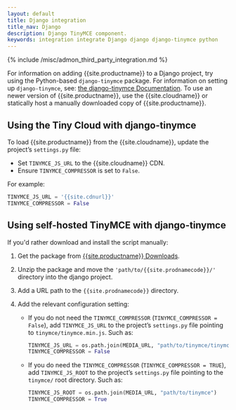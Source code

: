 ```yaml
---
layout: default
title: Django integration
title_nav: Django
description: Django TinyMCE component.
keywords: integration integrate Django django django-tinymce python
---
```


{% include /misc/admon_third_party_integration.md %}

For information on adding {{site.productname}} to a Django project, try using the Python-based `django-tinymce` package. For information on setting up `django-tinymce`, see: [the django-tinymce Documentation](https://django-tinymce.readthedocs.io/en/latest/index.html).
To use an newer version of {{site.productname}}, use the {{site.cloudname}} or statically host a manually downloaded copy of {{site.productname}}.

## Using the Tiny Cloud with django-tinymce

To load {{site.productname}} from the {{site.cloudname}}, update the project’s `settings.py` file:

* Set `TINYMCE_JS_URL` to the {{site.cloudname}} CDN.
* Ensure `TINYMCE_COMPRESSOR` is set to `False`.

For example:

```py
TINYMCE_JS_URL = '{{site.cdnurl}}'
TINYMCE_COMPRESSOR = False
```

## Using self-hosted TinyMCE with django-tinymce

If you'd rather download and install the script manually:

1. Get the package from [{{site.productname}} Downloads]({{site.gettiny}}/).
1. Unzip the package and move the `'path/to/{{site.prodnamecode}}/'` directory into the django project.
1. Add a URL path to the `{{site.prodnamecode}}` directory.
1. Add the relevant configuration setting:

    * If you do not need the `TINYMCE_COMPRESSOR` (`TINYMCE_COMPRESSOR = False`), add `TINYMCE_JS_URL` to the project’s `settings.py` file pointing to `tinymce/tinymce.min.js`.
        Such as:

        ```py
        TINYMCE_JS_URL = os.path.join(MEDIA_URL, "path/to/tinymce/tinymce.min.js")
        TINYMCE_COMPRESSOR = False
        ```

    *  If you do need the `TINYMCE_COMPRESSOR` (`TINYMCE_COMPRESSOR = TRUE`), add `TINYMCE_JS_ROOT` to the project’s `settings.py` file pointing to the `tinymce/` root directory.
        Such as:

        ```py
        TINYMCE_JS_ROOT = os.path.join(MEDIA_URL, "path/to/tinymce")
        TINYMCE_COMPRESSOR = True
        ```
